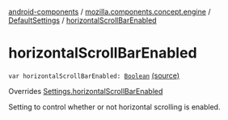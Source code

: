 [android-components](../../index.md) / [mozilla.components.concept.engine](../index.md) / [DefaultSettings](index.md) / [horizontalScrollBarEnabled](./horizontal-scroll-bar-enabled.md)

# horizontalScrollBarEnabled

`var horizontalScrollBarEnabled: `[`Boolean`](https://kotlinlang.org/api/latest/jvm/stdlib/kotlin/-boolean/index.html) [(source)](https://github.com/mozilla-mobile/android-components/blob/master/components/concept/engine/src/main/java/mozilla/components/concept/engine/Settings.kt#L149)

Overrides [Settings.horizontalScrollBarEnabled](../-settings/horizontal-scroll-bar-enabled.md)

Setting to control whether or not horizontal scrolling is enabled.

